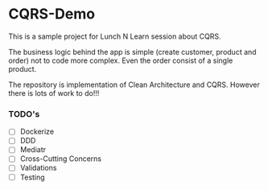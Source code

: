 # CQRS-Demo

This is a sample project for Lunch N Learn session about CQRS.

The business logic behind the app is simple (create customer, product and order) not to code more complex. Even the order consist of a single product.

The repository is implementation of Clean Architecture and CQRS. However there is lots of work to do!!!

### TODO's

- [ ] Dockerize
- [ ] DDD
- [ ] Mediatr
- [ ] Cross-Cutting Concerns
- [ ] Validations
- [ ] Testing
